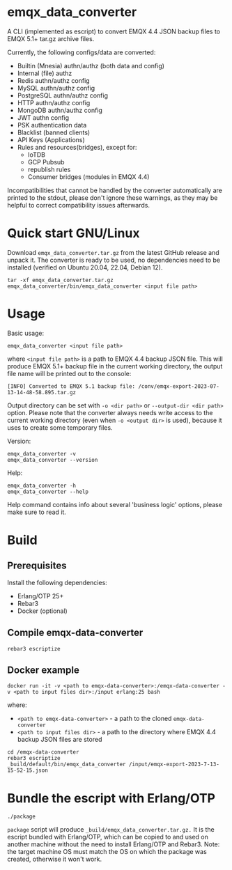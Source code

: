emqx_data_converter
=====

A CLI (implemented as escript) to convert EMQX 4.4 JSON backup files to EMQX 5.1+ tar.gz archive files.

Currently, the following configs/data are converted:

- Builtin (Mnesia) authn/authz (both data and config)
- Internal (file) authz
- Redis authn/authz config
- MySQL authn/authz config
- PostgreSQL authn/authz config
- HTTP authn/authz config
- MongoDB authn/authz config
- JWT authn config
- PSK authentication data
- Blacklist (banned clients)
- API Keys (Applications)
- Rules and resources(bridges), except for:
  - IoTDB
  - GCP Pubsub
  - republish rules
  - Consumer bridges (modules in EMQX 4.4)

Incompatibilities that cannot be handled by the converter automatically are printed to the stdout,
please don't ignore these warnings, as they may be helpful to correct compatibility issues afterwards.

# Quick start GNU/Linux

Download `emqx_data_converter.tar.gz` from the latest GitHub release and unpack it.
The converter is ready to be used, no dependencies need to be installed (verified on Ubuntu 20.04, 22.04, Debian 12).
```
tar -xf emqx_data_converter.tar.gz
emqx_data_converter/bin/emqx_data_converter <input file path>
```
# Usage

Basic usage:
```
emqx_data_converter <input file path>
```
where `<input file path>` is a path to  EMQX 4.4 backup JSON file.
This will produce EMQX 5.1+ backup file in the current working directory,
the output file name will be printed out to the console:
```
[INFO] Converted to EMQX 5.1 backup file: /conv/emqx-export-2023-07-13-14-48-58.895.tar.gz
```
Output directory can be set with `-o <dir path>` or `--output-dir <dir path>` option.
Please note that the converter always needs write access to the current working directory (even when `-o <output dir>` is used),
because it uses to create some temporary files.

Version:
```
emqx_data_converter -v
emqx_data_converter --version
```
Help:
```
emqx_data_converter -h
emqx_data_converter --help
```
Help command contains info about several 'business logic' options, please make sure to read it.

# Build

## Prerequisites

Install the following dependencies:

- Erlang/OTP 25+
- Rebar3
- Docker (optional)

## Compile emqx-data-converter
```
rebar3 escriptize
```
## Docker example
```
docker run -it -v <path to emqx-data-converter>:/emqx-data-converter -v <path to input files dir>:/input erlang:25 bash
```
where:
- `<path to emqx-data-converter>` - a path to the cloned `emqx-data-converter`
- `<path to input files dir>` - a path to the directory where EMQX 4.4 backup JSON files are stored

```
cd /emqx-data-converter
rebar3 escriptize
_build/default/bin/emqx_data_converter /input/emqx-export-2023-7-13-15-52-15.json
```

# Bundle the escript with Erlang/OTP
```
./package
```
`package` script will produce `_build/emqx_data_converter.tar.gz.` It is the escript bundled with Erlang/OTP,
which can be copied to and used on another machine without the need to install Erlang/OTP and Rebar3.
Note: the target machine OS must match the OS on which the package was created, otherwise it won't work.
